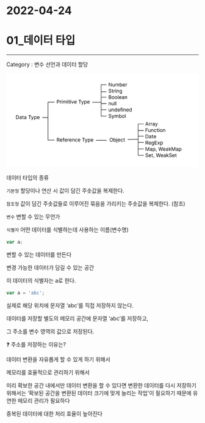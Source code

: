 # 2022-04-24

# 01_데이터 타입

---

Category : 변수 선언과 데이터 할당

![데이터 타입의 종류](../image/%EB%8D%B0%EC%9D%B4%ED%84%B0%20%ED%83%80%EC%9E%85%EC%9D%98%20%EC%A2%85%EB%A5%98.png)

데이터 타입의 종류

`기본형` 할당이나 연산 시 값이 담긴 주솟값을 복제한다. 

`참조형` 값이 담긴 주솟값들로 이루어진 묶음을 가리키는 주솟값을 복제한다. (참조)

`변수` 변할 수 있는 무언가

`식별자` 어떤 데이터를 식별하는데 사용하는 이름(변수명)

```jsx
var a;
```

변할 수 있는 데이터를 만든다

변경 가능한 데이터가 담길 수 있는 공간

이 데이터의 식별자는 a로 한다.

```jsx
var a = 'abc';
```

실제로 해당 위치에 문자열 ‘abc’를 직접 저장하지 않는다.

데이터를 저장할 별도의 메모리 공간에 문자열 ‘abc’를 저장하고, 

그 주소를 변수 영역의 값으로 저장된다.

<aside>
❓ 주소를 저장하는 이유는?

</aside>

데이터 변환을 자유롭게 할 수 있게 하기 위해서

메모리를 효율적으로 관리하기 위해서

미리 확보한 공간 내에서만 데이터 변환을 할 수 있다면 변환한 데이터를 다시 저장하기 위해서는 ‘확보된 공간을 변환된 데이터 크기에 맞게 늘리는 작업'이 필요하기 때문에 유연한 메모리 관리가 필요하다

중복된 데이터에 대한 처리 효율이 높아진다